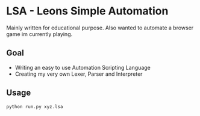 # LSA - Leons Simple Automation
Mainly written for educational purpose. Also wanted to automate a browser game im currently playing.

## Goal
- Writing an easy to use Automation Scripting Language
- Creating my very own Lexer, Parser and Interpreter

## Usage
`python run.py xyz.lsa`